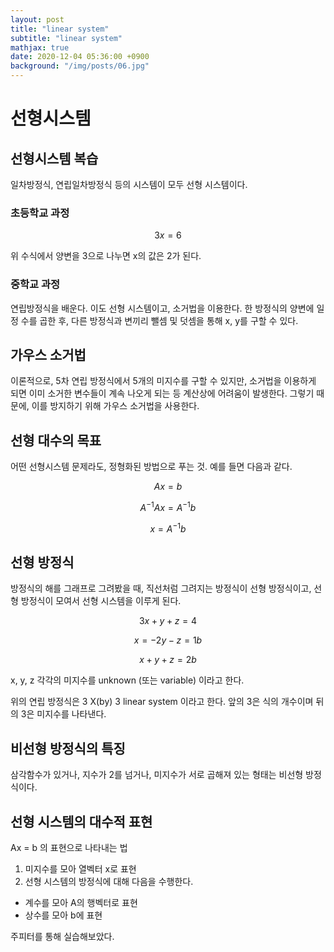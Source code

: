 ```yaml
---
layout: post
title: "linear system"
subtitle: "linear system"
mathjax: true
date: 2020-12-04 05:36:00 +0900
background: "/img/posts/06.jpg"
---
```


# 선형시스템

## 선형시스템 복습

일차방정식, 연립일차방정식 등의 시스템이 모두 선형 시스템이다.

### 초등학교 과정

$$3x = 6$$

위 수식에서 양변을 3으로 나누면 x의 값은 2가 된다.

### 중학교 과정

연립방정식을 배운다. 이도 선형 시스템이고, 소거법을 이용한다. 한 방정식의 양변에 일정 수를 곱한 후, 다른 방정식과 변끼리 뺄셈 및 덧셈을 통해 x, y를 구할 수 있다.

## 가우스 소거법

이론적으로, 5차 연립 방정식에서 5개의 미지수를 구할 수 있지만, 소거법을 이용하게 되면 이미 소거한 변수들이 계속 나오게 되는 등 계산상에 어려움이 발생한다. 그렇기 때문에, 이를 방지하기 위해 가우스 소거법을 사용한다.

## 선형 대수의 목표

어떤 선형시스템 문제라도, 정형화된 방법으로 푸는 것. 예를 들면 다음과 같다.

$$Ax = b$$

$$A^{-1}Ax = A^{-1}b$$

$$x = A^{-1}b$$

## 선형 방정식

방정식의 해를 그래프로 그려봤을 때, 직선처럼 그려지는 방정식이 선형 방정식이고, 선형 방정식이 모여서 선형 시스템을 이루게 된다.

$$3x + y + z = 4$$

$$x = -2y - z = 1b$$

$$x + y + z = 2b$$

x, y, z 각각의 미지수를 unknown (또는 variable) 이라고 한다.

위의 연립 방정식은 3 X(by) 3 linear system 이라고 한다. 앞의 3은 식의 개수이며 뒤의 3은 미지수를 나타낸다.

## 비선형 방정식의 특징

삼각함수가 있거나, 지수가 2를 넘거나, 미지수가 서로 곱해져 있는 형태는 비선형 방정식이다.

## 선형 시스템의 대수적 표현

Ax = b 의 표현으로 나타내는 법

1. 미지수를 모아 열벡터 x로 표현
2. 선형 시스템의 방정식에 대해 다음을 수행한다.

- 계수를 모아 A의 행벡터로 표현
- 상수를 모아 b에 표현

주피터를 통해 실습해보았다.
